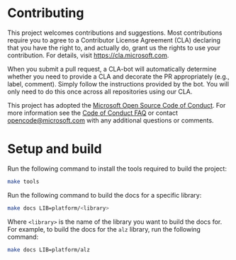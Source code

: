 # Contributing

This project welcomes contributions and suggestions. Most contributions require you to
agree to a Contributor License Agreement (CLA) declaring that you have the right to,
and actually do, grant us the rights to use your contribution. For details, visit
https://cla.microsoft.com.

When you submit a pull request, a CLA-bot will automatically determine whether you need
to provide a CLA and decorate the PR appropriately (e.g., label, comment). Simply follow the
instructions provided by the bot. You will only need to do this once across all repositories using our CLA.

This project has adopted the [Microsoft Open Source Code of Conduct](https://opensource.microsoft.com/codeofconduct/).
For more information see the [Code of Conduct FAQ](https://opensource.microsoft.com/codeofconduct/faq/)
or contact [opencode@microsoft.com](mailto:opencode@microsoft.com) with any additional questions or comments.

# Setup and build

Run the following command to install the tools required to build the project:

```bash
make tools
```

Run the following command to build the docs for a specific library:

```bash
make docs LIB=platform/<library>
```

Where `<library>` is the name of the library you want to build the docs for. For example, to build the docs for the `alz` library, run the following command:

 ```bash
make docs LIB=platform/alz
```
